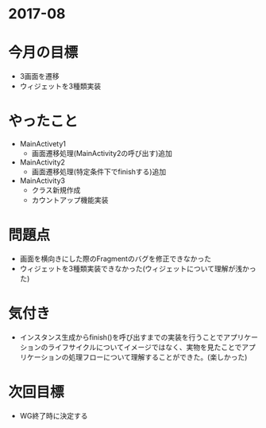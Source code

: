 # 2017-08

# 今月の目標
- 3画面を遷移
- ウィジェットを3種類実装

# やったこと
- MainActivety1
  - 画面遷移処理(MainActivity2の呼び出す)追加
- MainActivity2
  - 画面遷移処理(特定条件下でfinishする)追加
- MainActivity3
  - クラス新規作成
  - カウントアップ機能実装

# 問題点
- 画面を横向きにした際のFragmentのバグを修正できなかった
- ウィジェットを3種類実装できなかった(ウィジェットについて理解が浅かった)

# 気付き
- インスタンス生成からfinish()を呼び出すまでの実装を行うことでアプリケーションのライフサイクルについてイメージではなく、実物を見たことでアプリケーションの処理フローについて理解することができた。(楽しかった)

# 次回目標
- WG終了時に決定する
